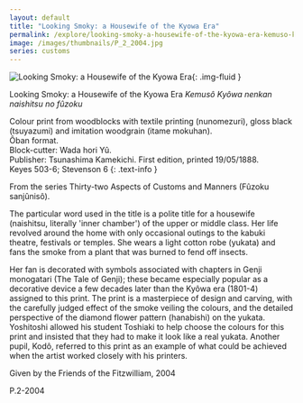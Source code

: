 ```yaml
---
layout: default
title: "Looking Smoky: a Housewife of the Kyowa Era"
permalink: /explore/looking-smoky-a-housewife-of-the-kyowa-era-kemuso-kyowa-nenkan-naishitsu
image: /images/thumbnails/P_2_2004.jpg
series: customs
---
```


![Looking Smoky: a Housewife of the Kyowa Era]({{site.baseurl}}/images/P_2_2004.jpg){: .img-fluid }

Looking Smoky: a Housewife of the Kyowa Era
_Kemusô Kyôwa nenkan naishitsu no fûzoku_

Colour print from woodblocks with textile printing (nunomezuri), gloss black (tsuyazumi) and imitation woodgrain (itame mokuhan).  
Ôban format.  
Block-cutter: Wada hori Yû.  
Publisher: Tsunashima Kamekichi. First edition, printed 19/05/1888.  
Keyes 503-6; Stevenson 6
{: .text-info }

From the series Thirty-two Aspects of Customs and Manners (Fûzoku sanjûnisô).

The particular word used in the title is a polite title for a housewife (naishitsu,
literally 'inner chamber') of the upper or middle class. Her life
revolved around the home with only occasional outings to the kabuki
theatre, festivals or temples. She wears a light cotton robe
(yukata) and fans the smoke from a plant that was burned
to fend off insects.

Her fan is decorated with symbols associated with chapters in Genji monogatari (The Tale of Genji); these became especially popular as a decorative device a few decades
later than the Kyôwa era (1801-4) assigned to this print.
The print is a masterpiece of design and carving, with the carefully
judged effect of the smoke veiling the colours, and the detailed
perspective of the diamond flower pattern (hanabishi) on
the yukata. Yoshitoshi allowed his student Toshiaki to
help choose the colours for this print and insisted that they had
to make it look like a real yukata. Another pupil, Kodô,
referred to this print as an example of what could be achieved when
the artist worked closely with his printers.

Given by the Friends of the Fitzwilliam, 2004

P.2-2004
